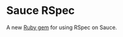 # Sauce RSpec

A new [Ruby gem](https://github.com/bootstraponline/meta/wiki/Sauce_Ruby_Integration_Roadmap) for using RSpec on Sauce.
